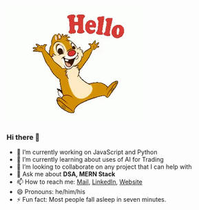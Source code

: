 ![](Hello.gif)

### Hi there 👋


- 🔭 I’m currently working on JavaScript and Python
- 🌱 I’m currently learning about uses of AI for Trading
- 👯 I’m looking to collaborate on any project that I can help with 
- 💬 Ask me about **DSA, MERN Stack** 
- 📫 How to reach me: [Mail](mailto:guptabhanu1999@gmail.com), [LinkedIn](https://www.linkedin.com/in/bhaskar-gupta-760335188/), [Website](https://bhaskargupta.me/home/)
- 😄 Pronouns: he/him/his
- ⚡ Fun fact: Most people fall asleep in seven minutes.

